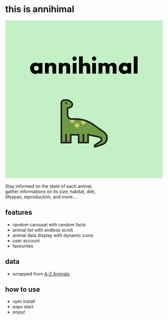 # this is annihimal

![logo](https://github.com/cindyDLF/annihimal-app/blob/master/assets/images/annihimal.png?raw=true=150x150)

Stay informed on the state of each animal,  
gather informations on its size, habitat, diet,  
lifespan, reproduction, and more....

## features

- random carousel with random facts
- animal list with endless scroll
- animal data display with dynamic icons
- user account
- favourites

## data

- scrapped from [A-Z Animals](https://a-z-animals.com/)

## how to use

- npm install
- expo start
- enjoy!
